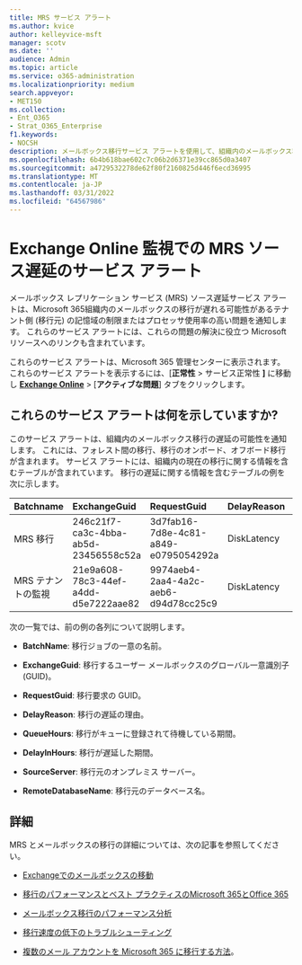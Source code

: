 ```yaml
---
title: MRS サービス アラート
ms.author: kvice
author: kelleyvice-msft
manager: scotv
ms.date: ''
audience: Admin
ms.topic: article
ms.service: o365-administration
ms.localizationpriority: medium
search.appveyor:
- MET150
ms.collection:
- Ent_O365
- Strat_O365_Enterprise
f1.keywords:
- NOCSH
description: メールボックス移行サービス アラートを使用して、組織内のメールボックス移行要求の遅延を監視します。
ms.openlocfilehash: 6b4b618bae602c7c06b2d6371e39cc865d0a3407
ms.sourcegitcommit: a4729532278de62f80f2160825d446f6ecd36995
ms.translationtype: MT
ms.contentlocale: ja-JP
ms.lasthandoff: 03/31/2022
ms.locfileid: "64567986"
---
```

# <a name="service-alerts-for-mrs-source-delays-in-exchange-online-monitoring"></a>Exchange Online 監視での MRS ソース遅延のサービス アラート

メールボックス レプリケーション サービス (MRS) ソース遅延サービス アラートは、Microsoft 365組織内のメールボックスの移行が遅れる可能性があるテナント側 (移行元) の記憶域の制限またはプロセッサ使用率の高い問題を通知します。 これらのサービス アラートには、これらの問題の解決に役立つ Microsoft リソースへのリンクも含まれています。

これらのサービス アラートは、Microsoft 365 管理センターに表示されます。 これらのサービス アラートを表示するには、[**正常性** > サービス正常性 **]** に移動し <a href="https://go.microsoft.com/fwlink/p/?linkid=842900" target="_blank">**Exchange Online**</a> > [**アクティブな問題**] タブをクリックします。

## <a name="what-do-these-service-alerts-indicate"></a>これらのサービス アラートは何を示していますか?

このサービス アラートは、組織内のメールボックス移行の遅延の可能性を通知します。 これには、フォレスト間の移行、移行のオンボード、オフボード移行が含まれます。 サービス アラートには、組織内の現在の移行に関する情報を含むテーブルが含まれています。 移行の遅延に関する情報を含むテーブルの例を次に示します。

| Batchname | ExchangeGuid | RequestGuid | DelayReason |QueuedHours | DelayInHours | SourceServer | RemoteDatabaseName |
|:---------|:---------|:---------|:---------|:---------|:---------|:---------|:---------|
|MRS 移行|246c21f7-ca3c-4bba-ab5d-23456558c52a|3d7fab16-7d8e-4c81-a849-e0795054292a|DiskLatency|35.2|27.3|RD1GBL01EXCH003|GBL01EDAG001-db002|
|MRS テナントの監視|21e9a608-78c3-44ef-a4dd-d5e7222aae82|9974aeb4-2aa4-4a2c-aeb6-d94d78cc25c9|DiskLatency|0.4|0.9|RD1GBL01EXCH010|GBL01EDAG010-db003|

次の一覧では、前の例の各列について説明します。

- **BatchName**: 移行ジョブの一意の名前。

- **ExchangeGuid**: 移行するユーザー メールボックスのグローバル一意識別子 (GUID)。

- **RequestGuid**: 移行要求の GUID。

- **DelayReason**: 移行の遅延の理由。

- **QueueHours**: 移行がキューに登録されて待機している期間。

- **DelayInHours**: 移行が遅延した期間。

- **SourceServer**: 移行元のオンプレミス サーバー。

- **RemoteDatabaseName**: 移行元のデータベース名。

## <a name="more-information"></a>詳細

MRS とメールボックスの移行の詳細については、次の記事を参照してください。

- [Exchangeでのメールボックスの移動](/exchange/recipients/mailbox-moves)

- [移行のパフォーマンスとベスト プラクティスのMicrosoft 365とOffice 365](/exchange/mailbox-migration/office-365-migration-best-practices)

- [メールボックス移行のパフォーマンス分析](https://techcommunity.microsoft.com/t5/exchange-team-blog/mailbox-migration-performance-analysis/ba-p/587134)

- [移行速度の低下のトラブルシューティング](https://techcommunity.microsoft.com/t5/exchange-team-blog/troubleshooting-slow-migrations/ba-p/1795706)

- [複数のメール アカウントを Microsoft 365 に移行する方法](/exchange/mailbox-migration/mailbox-migration)。
